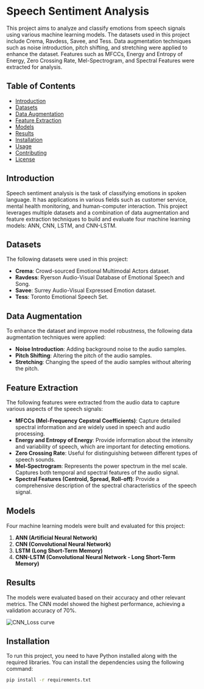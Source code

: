 # Speech Sentiment Analysis

This project aims to analyze and classify emotions from speech signals using various machine learning models. The datasets used in this project include Crema, Ravdess, Savee, and Tess. Data augmentation techniques such as noise introduction, pitch shifting, and stretching were applied to enhance the dataset. Features such as MFCCs, Energy and Entropy of Energy, Zero Crossing Rate, Mel-Spectrogram, and Spectral Features were extracted for analysis.

## Table of Contents

- [Introduction](#introduction)
- [Datasets](#datasets)
- [Data Augmentation](#data-augmentation)
- [Feature Extraction](#feature-extraction)
- [Models](#models)
- [Results](#results)
- [Installation](#installation)
- [Usage](#usage)
- [Contributing](#contributing)
- [License](#license)

## Introduction

Speech sentiment analysis is the task of classifying emotions in spoken language. It has applications in various fields such as customer service, mental health monitoring, and human-computer interaction. This project leverages multiple datasets and a combination of data augmentation and feature extraction techniques to build and evaluate four machine learning models: ANN, CNN, LSTM, and CNN-LSTM.

## Datasets

The following datasets were used in this project:

- **Crema**: Crowd-sourced Emotional Multimodal Actors dataset.
- **Ravdess**: Ryerson Audio-Visual Database of Emotional Speech and Song.
- **Savee**: Surrey Audio-Visual Expressed Emotion dataset.
- **Tess**: Toronto Emotional Speech Set.

## Data Augmentation

To enhance the dataset and improve model robustness, the following data augmentation techniques were applied:

- **Noise Introduction**: Adding background noise to the audio samples.
- **Pitch Shifting**: Altering the pitch of the audio samples.
- **Stretching**: Changing the speed of the audio samples without altering the pitch.

## Feature Extraction

The following features were extracted from the audio data to capture various aspects of the speech signals:

- **MFCCs (Mel-Frequency Cepstral Coefficients)**: Capture detailed spectral information and are widely used in speech and audio processing.
- **Energy and Entropy of Energy**: Provide information about the intensity and variability of speech, which are important for detecting emotions.
- **Zero Crossing Rate**: Useful for distinguishing between different types of speech sounds.
- **Mel-Spectrogram**: Represents the power spectrum in the mel scale. Captures both temporal and spectral features of the audio signal.
- **Spectral Features (Centroid, Spread, Roll-off)**: Provide a comprehensive description of the spectral characteristics of the speech signal.

## Models

Four machine learning models were built and evaluated for this project:

1. **ANN (Artificial Neural Network)**
2. **CNN (Convolutional Neural Network)**
3. **LSTM (Long Short-Term Memory)**
4. **CNN-LSTM (Convolutional Neural Network - Long Short-Term Memory)**

## Results

The models were evaluated based on their accuracy and other relevant metrics. The CNN model showed the highest performance, achieving a validation accuracy of 70%.

![CNN_Loss curve](https://github.com/user-attachments/assets/9fed9d71-2391-4c29-b882-f4e4e599f5e6)

## Installation

To run this project, you need to have Python installed along with the required libraries. You can install the dependencies using the following command:

```bash
pip install -r requirements.txt
```

